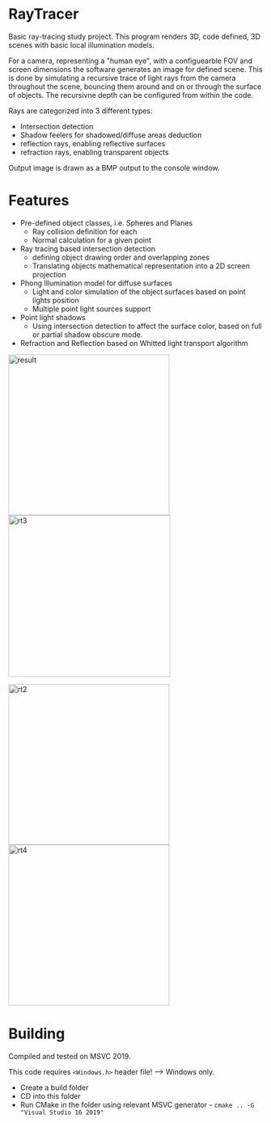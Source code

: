 # RayTracer
Basic ray-tracing study project.
This program renders 3D, code defined, 3D scenes with basic local illumination
models.<br>

For a camera, representing a "human eye", with a configuearble FOV and screen dimensions the software generates an image for defined scene.
This is done by simulating a recursive trace of light rays from the camera throughout the scene, bouncing them around and on or through the surface of objects.
The recursivne depth can be configured from within the code.

Rays are categorized into 3 different types:
  - Intersection detection
  - Shadow feelers for shadowed/diffuse areas deduction
  - reflection rays, enabling reflective surfaces
  - refraction rays, enabling transparent objects

Output image is drawn as a BMP output to the console window.

# Features
  - Pre-defined object classes, i.e. Spheres and Planes
    -  Ray collision definition for each
    -  Normal calculation for a given point
  - Ray tracing based intersection detection
    -  defining object drawing order and overlapping zones
    -  Translating objects mathematical representation into a 2D screen projection
  - Phong Illumination model for diffuse surfaces
    - Light and color simulation of the object surfaces based on point lights position
    - Multiple point light sources support
  - Point light shadows
    - Using intersection detection to affect the surface color, based on full or partial shadow obscure mode.
  - Refraction and Reflection based on Whitted light transport algorithm


<img width="318" alt="result" src="https://user-images.githubusercontent.com/15870496/112654121-21341c80-8e60-11eb-8157-272d5f823cfe.png"> <img width="320" alt="rt3" src="https://user-images.githubusercontent.com/15870496/112795906-e1448380-9071-11eb-87ea-cc593c6f58d6.png">

<img width="318" alt="rt2" src="https://user-images.githubusercontent.com/15870496/112795548-58c5e300-9071-11eb-8331-2141346baa49.png"> <img width="318" alt="rt4" src="https://user-images.githubusercontent.com/15870496/112796262-67f96080-9072-11eb-8532-1f7f5bb8305d.png">


# Building
Compiled and tested on MSVC 2019.

This code requires `<Windows.h>` header file! --> Windows only.

- Create a build folder
- CD into this folder
- Run CMake in the folder using relevant MSVC generator - `cmake .. -G "Visual Studio 16 2019"`

